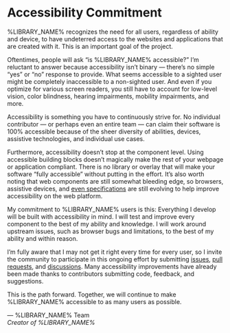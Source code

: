 # Accessibility Commitment

%LIBRARY_NAME% recognizes the need for all users, regardless of ability and device, to have undeterred access to the websites and applications that are created with it. This is an important goal of the project.

Oftentimes, people will ask “is %LIBRARY_NAME% accessible?” I’m reluctant to answer because accessibility isn’t binary — there’s no simple “yes” or “no” response to provide. What seems accessible to a sighted user might be completely inaccessible to a non-sighted user. And even if you optimize for various screen readers, you still have to account for low-level vision, color blindness, hearing impairments, mobility impairments, and more.

Accessibility is something you have to continuously strive for. No individual contributor — or perhaps even an entire team — can claim their software is 100% accessible because of the sheer diversity of abilities, devices, assistive technologies, and individual use cases.

Furthermore, accessibility doesn’t stop at the component level. Using accessible building blocks doesn’t magically make the rest of your webpage or application compliant. There is no library or overlay that will make your software “fully accessible” without putting in the effort. It’s also worth noting that web components are still somewhat bleeding edge, so browsers, assistive devices, and [even specifications](https://wicg.github.io/aom/spec/) are still evolving to help improve accessibility on the web platform.

My commitment to %LIBRARY_NAME% users is this: Everything I develop will be built with accessibility in mind. I will test and improve every component to the best of my ability and knowledge. I will work around upstream issues, such as browser bugs and limitations, to the best of my ability and within reason.

I’m fully aware that I may not get it right every time for every user, so I invite the community to participate in this ongoing effort by submitting [issues](%REPO_URL%/issues?q=is%3Aissue+is%3Aopen+label%3Aa11y), [pull requests](%REPO_URL%/pulls?q=is%3Aopen+is%3Apr+label%3Aa11y), and [discussions](%REPO_URL%/discussions). Many accessibility improvements have already been made thanks to contributors submitting code, feedback, and suggestions.

This is the path forward. Together, we will continue to make %LIBRARY_NAME% accessible to as many users as possible.

— %LIBRARY_NAME% Team<br>
_Creator of %LIBRARY_NAME%_
